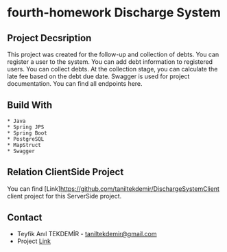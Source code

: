 # fourth-homework Discharge System
## Project Decsription

This project was created for the follow-up and collection of debts. You can register a user to the system. You can add debt information to registered users. You can collect debts. At the collection stage, you can calculate the late fee based on the debt due date.
Swagger is used for project documentation. You can find all endpoints here.
## Build With
    * Java
    * Spring JPS
    * Spring Boot
    * PostgreSQL
    * MapStruct
    * Swagger
## Relation ClientSide Project

You can find [Link]https://github.com/taniltekdemir/DischargeSystemClient client project for this ServerSide project.
## Contact 
- Teyfik Anıl TEKDEMİR - taniltekdemir@gmail.com
- Project [Link](https://github.com/n11-TalentHub-Java-Bootcamp/fourth-homework-taniltekdemir) 
